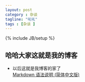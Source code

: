 ```yaml
---
layout: post
category : 杂谈
tagline: "吼吼"
tags : [杂谈 ]
---
```

{% include JB/setup %}

## 哈哈大家这就是我的博客
* 以后这就是我博客的家了  
[Markdown 语法说明 (简体中文版)](http://wowubuntu.com/markdown/)